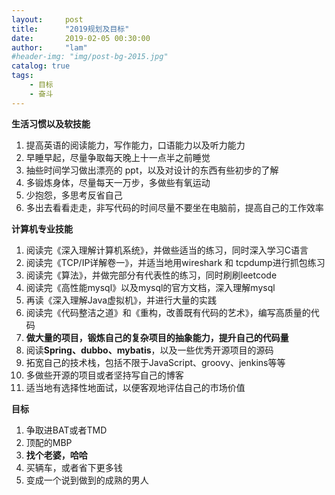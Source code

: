 ```yaml
---
layout:     post
title:      "2019规划及目标"
date:       2019-02-05 00:30:00
author:     "lam"
#header-img: "img/post-bg-2015.jpg"
catalog: true
tags:
    - 目标
    - 奋斗
---
```


**生活习惯以及软技能**

1. 提高英语的阅读能力，写作能力，口语能力以及听力能力
2. 早睡早起，尽量争取每天晚上十一点半之前睡觉
3. 抽些时间学习做出漂亮的 ppt，以及对设计的东西有些初步的了解
4. 多锻炼身体，尽量每天一万步，多做些有氧运动
5. 少抱怨，多思考反省自己
6. 多出去看看走走，非写代码的时间尽量不要坐在电脑前，提高自己的工作效率

**计算机专业技能**

1. 阅读完《深入理解计算机系统》，并做些适当的练习，同时深入学习C语言
2. 阅读完《TCP/IP详解卷一》，并适当地用wireshark 和 tcpdump进行抓包练习
3. 阅读完《算法》，并做完部分有代表性的练习，同时刷刷leetcode
4. 阅读完《高性能mysql》以及mysql的官方文档，深入理解mysql
5. 再读《深入理解Java虚拟机》，并进行大量的实践
6. 阅读完《代码整洁之道》和《重构，改善既有代码的艺术》，编写高质量的代码
7. **做大量的项目，锻炼自己的复杂项目的抽象能力，提升自己的代码量**
8. 阅读**Spring、dubbo、mybatis**，以及一些优秀开源项目的源码
9. 拓宽自己的技术栈，包括不限于JavaScript、groovy、jenkins等等
10. 多做些开源的项目或者坚持写自己的博客
11. 适当地有选择性地面试，以便客观地评估自己的市场价值

**目标**
1. 争取进BAT或者TMD
2. 顶配的MBP
3. **找个老婆，哈哈**
4. 买辆车，或者省下更多钱
5. 变成一个说到做到的成熟的男人